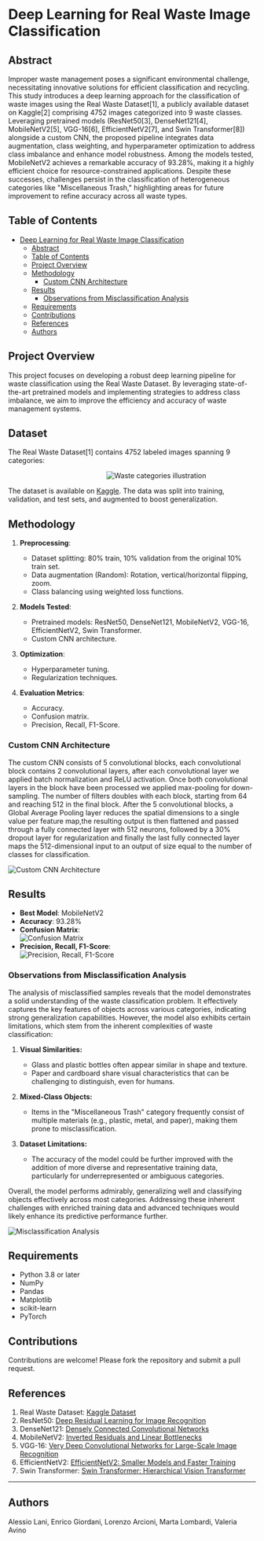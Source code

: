 # Deep Learning for Real Waste Image Classification

## Abstract
Improper waste management poses a significant environmental challenge, necessitating innovative solutions for efficient classification and recycling. This study introduces a deep learning approach for the classification of waste images using the Real Waste Dataset[1], a publicly available dataset on Kaggle[2] comprising 4752 images categorized into 9 waste classes. Leveraging pretrained models (ResNet50[3], DenseNet121[4], MobileNetV2[5], VGG-16[6], EfficientNetV2[7], and Swin Transformer[8]) alongside a custom CNN, the proposed pipeline integrates data augmentation, class weighting, and hyperparameter optimization to address class imbalance and enhance model robustness. Among the models tested, MobileNetV2 achieves a remarkable accuracy of 93.28%, making it a highly efficient choice for resource-constrained applications. Despite these successes, challenges persist in the classification of heterogeneous categories like "Miscellaneous Trash," highlighting areas for future improvement to refine accuracy across all waste types.

## Table of Contents
- [Deep Learning for Real Waste Image Classification](#deep-learning-for-real-waste-image-classification)
  - [Abstract](#abstract)
  - [Table of Contents](#table-of-contents)
  - [Project Overview](#project-overview)
  - [Methodology](#methodology)
    - [Custom CNN Architecture](#custom-cnn-architecture)
  - [Results](#results)
    - [Observations from Misclassification Analysis](#observations-from-misclassification-analysis)
  - [Requirements](#requirements)
  - [Contributions](#contributions)
  - [References](#references)
  - [Authors](#authors)

## Project Overview
This project focuses on developing a robust deep learning pipeline for waste classification using the Real Waste Dataset. By leveraging state-of-the-art pretrained models and implementing strategies to address class imbalance, we aim to improve the efficiency and accuracy of waste management systems.

<div>
   <h2>Dataset</h2>
   <p>The Real Waste Dataset[1] contains 4752 labeled images spanning 9 categories:</p>   
   <div style="margin-left: 200px;">
      <img src="images/whole_dataset.png" alt="Waste categories illustration" style="max-width: 500px; height: auto;">
   </div>
</div>

The dataset is available on [Kaggle](https://www.kaggle.com/datasets/joebeachcapital/realwaste). The data was split into training, validation, and test sets, and augmented to boost generalization.

## Methodology
1. **Preprocessing**:
   - Dataset splitting: 80% train, 10% validation from the original 10% train set.
   - Data augmentation (Random): Rotation, vertical/horizontal flipping, zoom.
   - Class balancing using weighted loss functions.

2. **Models Tested**:
   - Pretrained models: ResNet50, DenseNet121, MobileNetV2, VGG-16, EfficientNetV2, Swin Transformer.
   - Custom CNN architecture.

3. **Optimization**:
   - Hyperparameter tuning.
   - Regularization techniques.

4. **Evaluation Metrics**:
   - Accuracy.
   - Confusion matrix.
   - Precision, Recall, F1-Score.

### Custom CNN Architecture
The custom CNN consists of 5 convolutional blocks, each convolutional block contains 2 convolutional layers, after each convolutional layer we applied batch normalization and ReLU activation. Once both convolutional layers in the block have been processed we applied max-pooling for down-sampling. The number of filters doubles with each block, starting from 64 and reaching 512 in the final block.
After the 5 convolutional blocks, a Global Average Pooling layer reduces the spatial dimensions to a single value per feature map,the resulting output is then flattened and passed through a fully connected layer with 512 neurons, followed by a 30% dropout layer for regularization and finally the last fully connected layer maps the 512-dimensional input to an output of size equal to the number of classes for classification.

<img src="images/custom_cnn.png" alt="Custom CNN Architecture" style="max-width: 1000px; height: auto;">

## Results
- **Best Model**: MobileNetV2
- **Accuracy**: 93.28%
- **Confusion Matrix**:<br>
   <img src="images/confusion_matrices(mobilenetv2).png" alt="Confusion Matrix" style="max-width: 300px; height: auto;">
- **Precision, Recall, F1-Score**:<br>
   <img src="images/classification_metrics_trained_MobileNetV2_model.pth.png" alt="Precision, Recall, F1-Score" style="max-width: 1000px; height: auto">

### Observations from Misclassification Analysis

The analysis of misclassified samples reveals that the model demonstrates a solid understanding of the waste classification problem. It effectively captures the key features of objects across various categories, indicating strong generalization capabilities. However, the model also exhibits certain limitations, which stem from the inherent complexities of waste classification:

1. **Visual Similarities:** 
   - Glass and plastic bottles often appear similar in shape and texture.
   - Paper and cardboard share visual characteristics that can be challenging to distinguish, even for humans.

2. **Mixed-Class Objects:**
   - Items in the "Miscellaneous Trash" category frequently consist of multiple materials (e.g., plastic, metal, and paper), making them prone to misclassification.

3. **Dataset Limitations:** 
   - The accuracy of the model could be further improved with the addition of more diverse and representative training data, particularly for underrepresented or ambiguous categories.

Overall, the model performs admirably, generalizing well and classifying objects effectively across most categories. Addressing these inherent challenges with enriched training data and advanced techniques would likely enhance its predictive performance further.

<img src="images/misclassification_analysis.png" alt="Misclassification Analysis" style="max-width: 1000px; height: auto">

## Requirements
- Python 3.8 or later
- NumPy
- Pandas
- Matplotlib
- scikit-learn
- PyTorch

## Contributions
Contributions are welcome! Please fork the repository and submit a pull request.

## References
1. Real Waste Dataset: [Kaggle Dataset](http://dx.doi.org/10.3390/info14120633)
2. ResNet50: [Deep Residual Learning for Image Recognition](https://arxiv.org/abs/1512.03385)
3. DenseNet121: [Densely Connected Convolutional Networks](https://arxiv.org/abs/1608.06993)
4. MobileNetV2: [Inverted Residuals and Linear Bottlenecks](https://arxiv.org/abs/1801.04381)
5. VGG-16: [Very Deep Convolutional Networks for Large-Scale Image Recognition](https://arxiv.org/abs/1409.1556)
6. EfficientNetV2: [EfficientNetV2: Smaller Models and Faster Training](https://arxiv.org/abs/2104.00298)
7. Swin Transformer: [Swin Transformer: Hierarchical Vision Transformer](https://arxiv.org/abs/2103.14030)

---


## Authors
Alessio Lani, Enrico Giordani, Lorenzo Arcioni, Marta Lombardi, Valeria Avino